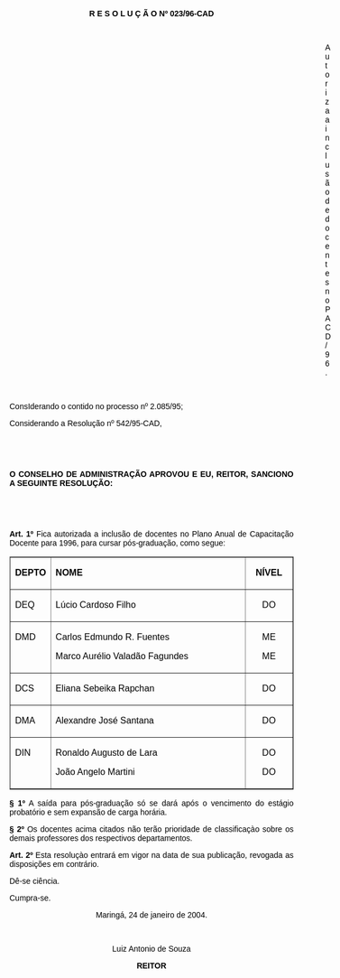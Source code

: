 <BODY TEXT="#000000">

<B><FONT FACE="Arial"><P ALIGN="CENTER">R E S O L U &Ccedil; &Atilde; O Nº 023/96-CAD</P>
</B><P ALIGN="JUSTIFY"></P>
<P ALIGN="JUSTIFY">&nbsp;</P><DIR>
<DIR>
<DIR>
<DIR>
<DIR>
<DIR>
<DIR>
<DIR>
<DIR>
<DIR>
<DIR>
<DIR>
<DIR>
<DIR>

<P ALIGN="JUSTIFY">Autoriza a inclus&atilde;o de docentes no PACD/96.</P>
<P ALIGN="JUSTIFY"></P>
<P ALIGN="JUSTIFY">&nbsp;</P></DIR>
</DIR>
</DIR>
</DIR>
</DIR>
</DIR>
</DIR>
</DIR>
</DIR>
</DIR>
</DIR>
</DIR>
</DIR>
</DIR>

<P ALIGN="JUSTIFY">ConsIderando o contido no processo nº 2.085/95;</P>
<P ALIGN="JUSTIFY">Considerando a Resolu&ccedil;&atilde;o nº 542/95-CAD,</P>
<P ALIGN="JUSTIFY"></P>
<P ALIGN="JUSTIFY">&nbsp;</P>
<P ALIGN="JUSTIFY">&nbsp;</P>
<B><P ALIGN="JUSTIFY">O CONSELHO DE ADMINISTRA&Ccedil;&Atilde;O APROVOU E EU, REITOR, SANCIONO A SEGUINTE RESOLU&Ccedil;&Atilde;O:</P>
</B><P ALIGN="JUSTIFY"></P>
<P ALIGN="JUSTIFY">&nbsp;</P>
<P ALIGN="JUSTIFY">&nbsp;</P>
<B><P ALIGN="JUSTIFY">Art. 1º</B> Fica autorizada a inclus&atilde;o de docentes no Plano Anual de Capacita&ccedil;&atilde;o Docente para 1996, para cursar p&oacute;s-gradua&ccedil;&atilde;o, como segue:</P>
<P ALIGN="JUSTIFY"></P></FONT>
<P ALIGN="RIGHT"><TABLE BORDER CELLSPACING=1 CELLPADDING=4 WIDTH=533>
<TR><TD WIDTH="12%" VALIGN="TOP">
<B><FONT FACE="Arial"><P ALIGN="JUSTIFY">DEPTO</B></FONT></TD>
<TD WIDTH="71%" VALIGN="TOP">
<B><FONT FACE="Arial"><P ALIGN="JUSTIFY">NOME</B></FONT></TD>
<TD WIDTH="17%" VALIGN="TOP">
<B><FONT FACE="Arial"><P ALIGN="CENTER">N&Iacute;VEL</B></FONT></TD>
</TR>
<TR><TD WIDTH="12%" VALIGN="TOP">
<FONT FACE="Arial"><P ALIGN="JUSTIFY">DEQ</FONT></TD>
<TD WIDTH="71%" VALIGN="TOP">
<FONT FACE="Arial"><P ALIGN="JUSTIFY">L&uacute;cio Cardoso Filho</FONT></TD>
<TD WIDTH="17%" VALIGN="TOP">
<FONT FACE="Arial"><P ALIGN="CENTER">DO</FONT></TD>
</TR>
<TR><TD WIDTH="12%" VALIGN="TOP">
<FONT FACE="Arial"><P ALIGN="JUSTIFY">DMD</FONT></TD>
<TD WIDTH="71%" VALIGN="TOP">
<FONT FACE="Arial"><P ALIGN="JUSTIFY">Carlos Edmundo R. Fuentes</P>
<P ALIGN="JUSTIFY">Marco Aur&eacute;lio Valad&atilde;o Fagundes</FONT></TD>
<TD WIDTH="17%" VALIGN="TOP">
<FONT FACE="Arial"><P ALIGN="CENTER">ME</P>
<P ALIGN="CENTER">ME</FONT></TD>
</TR>
<TR><TD WIDTH="12%" VALIGN="TOP">
<FONT FACE="Arial"><P ALIGN="JUSTIFY">DCS</FONT></TD>
<TD WIDTH="71%" VALIGN="TOP">
<FONT FACE="Arial"><P ALIGN="JUSTIFY">Eliana Sebeika Rapchan</FONT></TD>
<TD WIDTH="17%" VALIGN="TOP">
<FONT FACE="Arial"><P ALIGN="CENTER">DO</FONT></TD>
</TR>
<TR><TD WIDTH="12%" VALIGN="TOP">
<FONT FACE="Arial"><P ALIGN="JUSTIFY">DMA</FONT></TD>
<TD WIDTH="71%" VALIGN="TOP">
<FONT FACE="Arial"><P ALIGN="JUSTIFY">Alexandre Jos&eacute; Santana</FONT></TD>
<TD WIDTH="17%" VALIGN="TOP">
<FONT FACE="Arial"><P ALIGN="CENTER">DO</FONT></TD>
</TR>
<TR><TD WIDTH="12%" VALIGN="TOP">
<FONT FACE="Arial"><P ALIGN="JUSTIFY">DIN</FONT></TD>
<TD WIDTH="71%" VALIGN="TOP">
<FONT FACE="Arial"><P ALIGN="JUSTIFY">Ronaldo Augusto de Lara</P>
<P ALIGN="JUSTIFY">Jo&atilde;o Angelo Martini</FONT></TD>
<TD WIDTH="17%" VALIGN="TOP">
<FONT FACE="Arial"><P ALIGN="CENTER">DO</P>
<P ALIGN="CENTER">DO</FONT></TD>
</TR>
</TABLE>
</P>

<FONT FACE="Arial"><P ALIGN="JUSTIFY"></P>
<B><P ALIGN="JUSTIFY">&#9;§ 1º</B>  A sa&iacute;da para p&oacute;s-gradua&ccedil;&atilde;o s&oacute; se dar&aacute; ap&oacute;s o vencimento do est&aacute;gio probat&oacute;rio e sem expans&atilde;o de carga hor&aacute;ria.</P>
<P ALIGN="JUSTIFY">&#9;<B>§ 2º</B> Os docentes acima citados n&atilde;o ter&atilde;o prioridade de classifica&ccedil;&agrave;o sobre os demais professores dos respectivos departamentos.</P>
<B><P ALIGN="JUSTIFY">Art. 2º</B>  Esta resolu&ccedil;&agrave;o entrar&aacute; em vigor na data de sua publica&ccedil;&atilde;o, revogada as disposi&ccedil;&otilde;es em contr&aacute;rio.</P>
<P ALIGN="JUSTIFY">D&ecirc;-se ci&ecirc;ncia.</P>
<P ALIGN="JUSTIFY">Cumpra-se.</P>
<P ALIGN="CENTER">Maring&aacute;, 24 de janeiro de 2004.</P>
<P ALIGN="CENTER"></P>
<P ALIGN="CENTER">&nbsp;</P>
<P ALIGN="CENTER">Luiz Antonio de Souza</P>
<B><P ALIGN="CENTER">REITOR</P></B></FONT></BODY>
